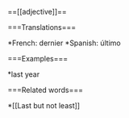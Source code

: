 ==[[adjective]]==

===Translations===

*French: dernier
*Spanish: último

===Examples===

*last year

===Related words===

*[[Last but not least]]